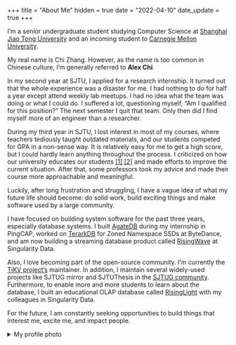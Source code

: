 +++
title = "About Me"
hidden = true
date = "2022-04-10"
date_update = true
+++

I’m a senior undergraduate student studying Computer Science at [Shanghai Jiao Tong University][sjtu] and an incoming student to [Carnegie Mellon University][cmu].

[sjtu]: http://en.sjtu.edu.cn/
[cmu]: https://www.cs.cmu.edu/

My real name is Chi Zhang. However, as the name is too common in Chinese culture, I’m generally referred to **Alex Chi**.

In my second year at SJTU, I applied for a research internship. It turned out that the whole experience was a disaster for me. I had nothing to do for half a year except attend weekly lab meetups. I had no idea what the team was doing or what I could do. I suffered a lot, questioning myself, “Am I qualified for this position?” The next semester I quit that team. Only then did I find myself more of an engineer than a researcher.

During my third year in SJTU, I lost interest in most of my courses, where teachers tediously taught outdated materials, and our students competed for GPA in a non-sense way. It is relatively easy for me to get a high score, but I could hardly learn anything throughout the process. I criticized on how our university educates our students [[1]](https://zhuanlan.zhihu.com/p/345269981) [[2]](https://survivesjtu.gitbook.io/survivesjtumanual/fu-lu/ben-ke-sheng-zhuan-ye-jie-shao-todo/cs-zi-jiu-zhi-bei) and made efforts to improve the current situation. After that, some professors took my advice and made their course more approachable and meaningful.

Luckily, after long frustration and struggling, I have a vague idea of what my future life should become: do solid work, build exciting things and make software used by a large community.

I have focused on building system software for the past three years, especially database systems. I built [AgateDB][agatedb] during my internship in PingCAP, worked on [TerarkDB][terarkdb] for Zoned Namespace SSDs at ByteDance, and am now building a streaming database product called [RisingWave][risingwave] at Singularity Data.

[agatedb]: https://github.com/tikv/agatedb
[terarkdb]: https://github.com/bytedance/terarkdb

Also, I love becoming part of the open-source community. I’m currently the [TiKV project’s][tikv] maintainer. In addition, I maintain several widely-used projects like SJTUG mirror and SJTUThesis in the [SJTUG community][sjtug]. Furthermore, to enable more and more students to learn about the database, I built an educational OLAP database called [RisingLight][risinglight] with my colleagues in Singularity Data.

[tikv]: https://tikv.org
[sjtug]: https://github.com/sjtug
[risinglight]: https://github.com/risinglightdb/risinglight
[risingwave]: https://github.com/singularity-data/risingwave

For the future, I am constantly seeking opportunities to build things that interest me, excite me, and impact people.

<details>
<summary>My profile photo</summary>

![Profile Photo](./profile.png)

*Shot with iPhone 13 Pro (Front Camera) at Sea World Culture and Arts Center, Shenzhen City, Guangdong Province, P.R. China*

</details>